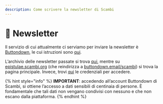 ```yaml
---
description: Come scrivere la newsletter di Scambi
---
```


# 💌 Newsletter

Il servizio di cui attualmente ci serviamo per inviare la newsletter è [Buttondown](https://buttondown.email), le cui istruzioni sono [qui](../base-knowledge/piattaforme-e-strumenti/buttondown.md).

L’archivio delle newsletter passate si trova [qui](https://buttondown.email/scambi/archive/), mentre su [epistulae.scambi.org](https://epistulae.scambi.org) (che reindirizza a [buttondown.email/scambi](https://buttondown.email/scambi/)) si trova la pagina principale. Invece, trovi [qui](https://nuvola.scambi.org/apps/passwords/) le credenziali per accedere.

{% hint style="info" %}
**IMPORTANT**: accedendo all’account Buttondown di Scambi, si ottiene l’accesso a dati sensibili di centinaia di persone. È fondamentale che tali dati non vengano condivisi con nessuno e che non escano dalla piattaforma.
{% endhint %}
